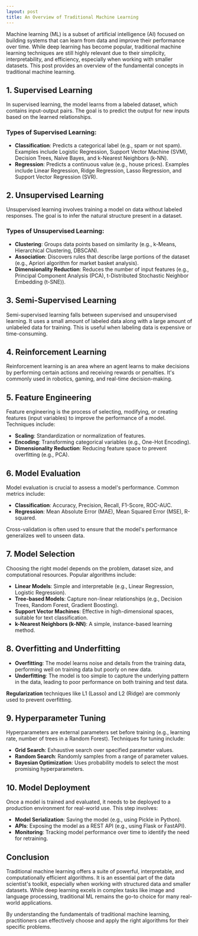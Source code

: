```yaml
---
layout: post
title: An Overview of Traditional Machine Learning
---
```


Machine learning (ML) is a subset of artificial intelligence (AI) focused on building systems that can learn from data and improve their performance over time. While deep learning has become popular, traditional machine learning techniques are still highly relevant due to their simplicity, interpretability, and efficiency, especially when working with smaller datasets. This post provides an overview of the fundamental concepts in traditional machine learning.

## 1. **Supervised Learning**
In supervised learning, the model learns from a labeled dataset, which contains input-output pairs. The goal is to predict the output for new inputs based on the learned relationships.

### Types of Supervised Learning:
- **Classification**: Predicts a categorical label (e.g., spam or not spam). Examples include Logistic Regression, Support Vector Machine (SVM), Decision Trees, Naive Bayes, and k-Nearest Neighbors (k-NN).
- **Regression**: Predicts a continuous value (e.g., house prices). Examples include Linear Regression, Ridge Regression, Lasso Regression, and Support Vector Regression (SVR).

## 2. **Unsupervised Learning**
Unsupervised learning involves training a model on data without labeled responses. The goal is to infer the natural structure present in a dataset.

### Types of Unsupervised Learning:
- **Clustering**: Groups data points based on similarity (e.g., k-Means, Hierarchical Clustering, DBSCAN).
- **Association**: Discovers rules that describe large portions of the dataset (e.g., Apriori algorithm for market basket analysis).
- **Dimensionality Reduction**: Reduces the number of input features (e.g., Principal Component Analysis (PCA), t-Distributed Stochastic Neighbor Embedding (t-SNE)).

## 3. **Semi-Supervised Learning**
Semi-supervised learning falls between supervised and unsupervised learning. It uses a small amount of labeled data along with a large amount of unlabeled data for training. This is useful when labeling data is expensive or time-consuming.

## 4. **Reinforcement Learning**
Reinforcement learning is an area where an agent learns to make decisions by performing certain actions and receiving rewards or penalties. It's commonly used in robotics, gaming, and real-time decision-making.

## 5. **Feature Engineering**
Feature engineering is the process of selecting, modifying, or creating features (input variables) to improve the performance of a model. Techniques include:
- **Scaling**: Standardization or normalization of features.
- **Encoding**: Transforming categorical variables (e.g., One-Hot Encoding).
- **Dimensionality Reduction**: Reducing feature space to prevent overfitting (e.g., PCA).

## 6. **Model Evaluation**
Model evaluation is crucial to assess a model's performance. Common metrics include:
- **Classification**: Accuracy, Precision, Recall, F1-Score, ROC-AUC.
- **Regression**: Mean Absolute Error (MAE), Mean Squared Error (MSE), R-squared.

Cross-validation is often used to ensure that the model's performance generalizes well to unseen data.

## 7. **Model Selection**
Choosing the right model depends on the problem, dataset size, and computational resources. Popular algorithms include:
- **Linear Models**: Simple and interpretable (e.g., Linear Regression, Logistic Regression).
- **Tree-based Models**: Capture non-linear relationships (e.g., Decision Trees, Random Forest, Gradient Boosting).
- **Support Vector Machines**: Effective in high-dimensional spaces, suitable for text classification.
- **k-Nearest Neighbors (k-NN)**: A simple, instance-based learning method.

## 8. **Overfitting and Underfitting**
- **Overfitting**: The model learns noise and details from the training data, performing well on training data but poorly on new data.
- **Underfitting**: The model is too simple to capture the underlying pattern in the data, leading to poor performance on both training and test data.

**Regularization** techniques like L1 (Lasso) and L2 (Ridge) are commonly used to prevent overfitting.

## 9. **Hyperparameter Tuning**
Hyperparameters are external parameters set before training (e.g., learning rate, number of trees in a Random Forest). Techniques for tuning include:
- **Grid Search**: Exhaustive search over specified parameter values.
- **Random Search**: Randomly samples from a range of parameter values.
- **Bayesian Optimization**: Uses probability models to select the most promising hyperparameters.

## 10. **Model Deployment**
Once a model is trained and evaluated, it needs to be deployed to a production environment for real-world use. This step involves:
- **Model Serialization**: Saving the model (e.g., using Pickle in Python).
- **APIs**: Exposing the model as a REST API (e.g., using Flask or FastAPI).
- **Monitoring**: Tracking model performance over time to identify the need for retraining.

## Conclusion
Traditional machine learning offers a suite of powerful, interpretable, and computationally efficient algorithms. It is an essential part of the data scientist's toolkit, especially when working with structured data and smaller datasets. While deep learning excels in complex tasks like image and language processing, traditional ML remains the go-to choice for many real-world applications.

By understanding the fundamentals of traditional machine learning, practitioners can effectively choose and apply the right algorithms for their specific problems.

